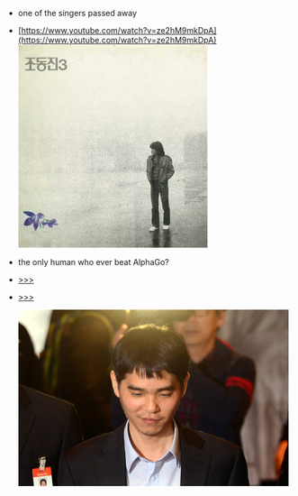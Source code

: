 * one of the singers passed away 
* [https://www.youtube.com/watch?v=ze2hM9mkDpA](https://www.youtube.com/watch?v=ze2hM9mkDpA)  
  ![](/pics/JoDJ.jpg)





* the only human who ever beat AlphaGo?

* [&gt;&gt;&gt;](https://www.google.com/url?sa=i&rct=j&q=&esrc=s&source=images&cd=&cad=rja&uact=8&ved=0ahUKEwiyodGA643UAhVK2oMKHVKMDy0QjRwIBw&url=http%3A%2F%2Fwww.kbstve.com%2Fnews%2FarticleView.html%3Fidxno%3D145&psig=AFQjCNHXMOmWjhY6v5154uKAwcNBVm-4qw&ust=1495897501566862)

* [&gt;&gt;&gt;](https://deepmind.com/research/alphago/)

  ![](/assets/import.png)



